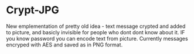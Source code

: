# Crypt-JPG
New emplementation of pretty old idea - text message crypted and added to picture, and basicly invisible for people who dont dont know about it. IF you know password you can encode text from picture.
Currently messages encryped with AES and saved as in PNG format.
